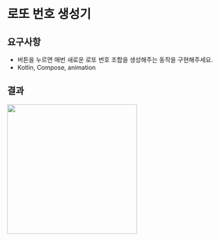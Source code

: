# 로또 번호 생성기

## 요구사항
- 버튼을 누르면 매번 새로운 로또 번호 조합을 생성해주는 동작을 구현해주세요.
- Kotlin, Compose, animation

## 결과
<img src="https://github.com/vmkmym/android-templates/assets/71699054/9a4bf473-71c4-4bfe-b32c-04cba8b6c79e" width="300">
